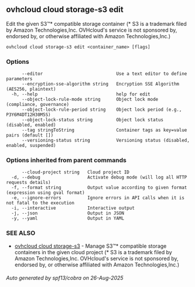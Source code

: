 ## ovhcloud cloud storage-s3 edit

Edit the given S3™* compatible storage container (* S3 is a trademark filed by Amazon Technologies,Inc. OVHcloud's service is not sponsored by, endorsed by, or otherwise affiliated with Amazon Technologies,Inc.)

```
ovhcloud cloud storage-s3 edit <container_name> [flags]
```

### Options

```
      --editor                            Use a text editor to define parameters
      --encryption-sse-algorithm string   Encryption SSE Algorithm (AES256, plaintext)
  -h, --help                              help for edit
      --object-lock-rule-mode string      Object lock mode (compliance, governance)
      --object-lock-rule-period string    Object lock period (e.g., P3Y6M4DT12H30M5S)
      --object-lock-status string         Object lock status (disabled, enabled)
      --tag stringToString                Container tags as key=value pairs (default [])
      --versioning-status string          Versioning status (disabled, enabled, suspended)
```

### Options inherited from parent commands

```
      --cloud-project string   Cloud project ID
  -d, --debug                  Activate debug mode (will log all HTTP requests details)
  -f, --format string          Output value according to given format (expression using gval format)
  -e, --ignore-errors          Ignore errors in API calls when it is not fatal to the execution
  -i, --interactive            Interactive output
  -j, --json                   Output in JSON
  -y, --yaml                   Output in YAML
```

### SEE ALSO

* [ovhcloud cloud storage-s3](ovhcloud_cloud_storage-s3.md)	 - Manage S3™* compatible storage containers in the given cloud project (* S3 is a trademark filed by Amazon Technologies,Inc. OVHcloud's service is not sponsored by, endorsed by, or otherwise affiliated with Amazon Technologies,Inc.)

###### Auto generated by spf13/cobra on 26-Aug-2025
